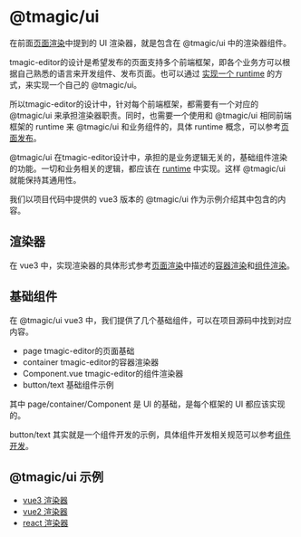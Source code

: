# @tmagic/ui
在前面[页面渲染](../advanced/page)中提到的 UI 渲染器，就是包含在 @tmagic/ui 中的渲染器组件。

tmagic-editor的设计是希望发布的页面支持多个前端框架，即各个业务方可以根据自己熟悉的语言来开发组件、发布页面。也可以通过 [实现一个 runtime](../runtime.html) 的方式，来实现一个自己的 @tmagic/ui。

所以tmagic-editor的设计中，针对每个前端框架，都需要有一个对应的 @tmagic/ui 来承担渲染器职责。同时，也需要一个使用和 @tmagic/ui 相同前端框架的 runtime 来 @tmagic/ui 和业务组件的，具体 runtime 概念，可以参考[页面发布](../publish)。

@tmagic/ui 在tmagic-editor设计中，承担的是业务逻辑无关的，基础组件渲染的功能。一切和业务相关的逻辑，都应该在 [runtime](../runtime.html) 中实现。这样 @tmagic/ui 就能保持其通用性。

我们以项目代码中提供的 vue3 版本的 @tmagic/ui 作为示例介绍其中包含的内容。

## 渲染器
在 vue3 中，实现渲染器的具体形式参考[页面渲染](../advanced/page)中描述的[容器渲染](../advanced/page.html#容器渲染)和[组件渲染](../advanced/page.html#容器渲染)。

## 基础组件
在 @tmagic/ui vue3 中，我们提供了几个基础组件，可以在项目源码中找到对应内容。

- page tmagic-editor的页面基础
- container tmagic-editor的容器渲染器
- Component.vue tmagic-editor的组件渲染器
- button/text 基础组件示例

其中 page/container/Component 是 UI 的基础，是每个框架的 UI 都应该实现的。

button/text 其实就是一个组件开发的示例，具体组件开发相关规范可以参考[组件开发](../component)。

## @tmagic/ui 示例
- [vue3 渲染器](https://github.com/Tencent/tmagic-editor/blob/master/packages/ui)
- [vue2 渲染器](https://github.com/Tencent/tmagic-editor/blob/master/packages/ui-vue2)
- [react 渲染器](https://github.com/Tencent/tmagic-editor/blob/master/packages/ui-react)